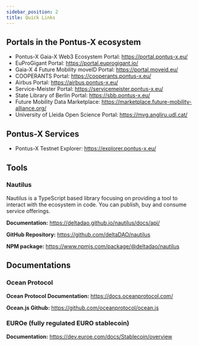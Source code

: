 ```yaml
---
sidebar_position: 2
title: Quick Links
---
```


## Portals in the Pontus-X ecosystem

- Pontus-X Gaia-X Web3 Ecosystem Portal: https://portal.pontus-x.eu/
- EuProGigant Portal: https://portal.euprogigant.io/
- Gaia-X 4 Future Mobility moveID Portal: https://portal.moveid.eu/
- COOPERANTS Portal: https://cooperants.pontus-x.eu/
- Airbus Portal: https://airbus.pontus-x.eu/
- Service-Meister Portal: https://servicemeister.pontus-x.eu/
- State Library of Berlin Portal: https://sbb.pontus-x.eu/
- Future Mobility Data Marketplace: https://marketplace.future-mobility-alliance.org/
- University of Lleida Open Science Portal: https://mvg.angliru.udl.cat/

## Pontus-X Services
- Pontus-X Testnet Explorer: https://explorer.pontus-x.eu/

## Tools
### Nautilus

Nautilus is a TypeScript based library focusing on providing a tool to interact with the ecosystem in code. You can publish, buy and consume service offerings.

**Documentation:** https://deltadao.github.io/nautilus/docs/api/

**GitHub Repository:** https://github.com/deltaDAO/nautilus

**NPM package:** https://www.npmjs.com/package/@deltadao/nautilus


## Documentations 

### Ocean Protocol

**Ocean Protocol Documentation:** https://docs.oceanprotocol.com/

**Ocean.js Github:** https://github.com/oceanprotocol/ocean.js



### EUROe (fully regulated EURO stablecoin)

**Documentation:** https://dev.euroe.com/docs/Stablecoin/overview

